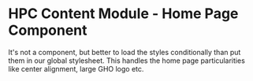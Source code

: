 HPC Content Module - Home Page Component
==================================================

It's not a component, but better to load the styles conditionally than put them
in our global stylesheet. This handles the home page particularities like
center alignment, large GHO logo etc.
